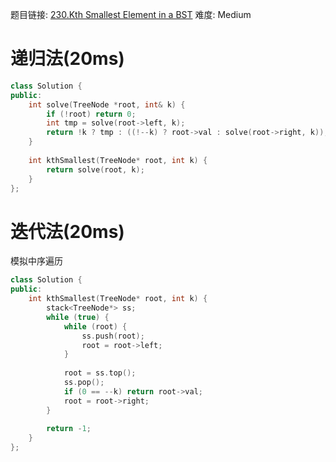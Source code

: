 题目链接: [230.Kth Smallest Element in a BST][1]
难度: Medium

# 递归法(20ms)
```cpp
class Solution {
public:
    int solve(TreeNode *root, int& k) {
        if (!root) return 0;
        int tmp = solve(root->left, k);
        return !k ? tmp : ((!--k) ? root->val : solve(root->right, k));
    }
    
    int kthSmallest(TreeNode* root, int k) {
        return solve(root, k);
    }
};
```

# 迭代法(20ms)
模拟中序遍历
```cpp
class Solution {
public:
    int kthSmallest(TreeNode* root, int k) {
        stack<TreeNode*> ss;
        while (true) {
            while (root) {
                ss.push(root);
                root = root->left;
            }
            
            root = ss.top();
            ss.pop();
            if (0 == --k) return root->val;
            root = root->right;
        }
        
        return -1;
    }
};
```


[1]: https://leetcode.com/problems/kth-smallest-element-in-a-bst/